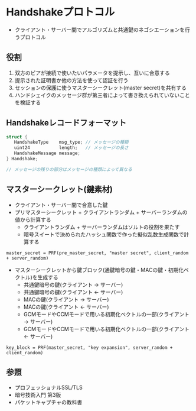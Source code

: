 # Handshakeプロトコル
- クライアント・サーバー間でアルゴリズムと共通鍵のネゴシエーションを行うプロトコル

## 役割
1. 双方のピアが接続で使いたいパラメータを提示し、互いに合意する
2. 提示された証明書か他の方法を使って認証を行う
3. セッションの保護に使うマスターシークレット(master secret)を共有する
4. ハンドシェイクのメッセージ群が第三者によって書き換えられていないことを検証する

## Handshakeレコードフォーマット

```c
struct {
   HandshakeType    msg_type; // メッセージの種類
   uint24           length;   // メッセージの長さ
   HandshakeMessage message;
} Handshake;

// メッセージの残りの部分はメッセージの種類によって異なる
```

## マスターシークレット(鍵素材)
- クライアント・サーバー間で合意した鍵
- プリマスターシークレット + クライアントランダム + サーバーランダムの値から計算する
  - クライアントランダム + サーバーランダムはソルトの役割を果たす
  - 暗号スイートで決められたハッシュ関数で作った擬似乱数生成関数で計算する

```
master_secret = PRF(pre_master_secret, "master secret", client_random + server_random)
```

- マスターシークレットから鍵ブロック(通鍵暗号の鍵・MACの鍵・初期化ベクトル)を生成する
  - 共通鍵暗号の鍵(クライアント -> サーバー)
  - 共通鍵暗号の鍵(クライアント <- サーバー)
  - MACの鍵(クライアント -> サーバー)
  - MACの鍵(クライアント <- サーバー)
  - GCMモードやCCMモードで用いる初期化ベクトルの一部(クライアント -> サーバー)
  - GCMモードやCCMモードで用いる初期化ベクトルの一部(クライアント <- サーバー)

```
key_block = PRF(master_secret, "key expansion", server_random + client_random)
```

## 参照
- プロフェッショナルSSL/TLS
- 暗号技術入門 第3版
- パケットキャプチャの教科書
